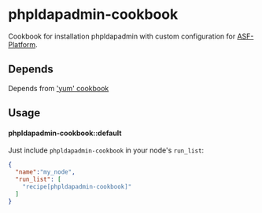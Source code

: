 phpldapadmin-cookbook
=====================

Cookbook for installation phpldapadmin with custom configuration for [ASF-Platform](https://github.com/griddynamics/asf-platform).

Depends
-------
Depends from ['yum' cookbook](https://github.com/opscode-cookbooks/yum.git)

Usage
-----
#### phpldapadmin-cookbook::default

Just include `phpldapadmin-cookbook` in your node's `run_list`:

```json
{
  "name":"my_node",
  "run_list": [
    "recipe[phpldapadmin-cookbook]"
  ]
}
```
